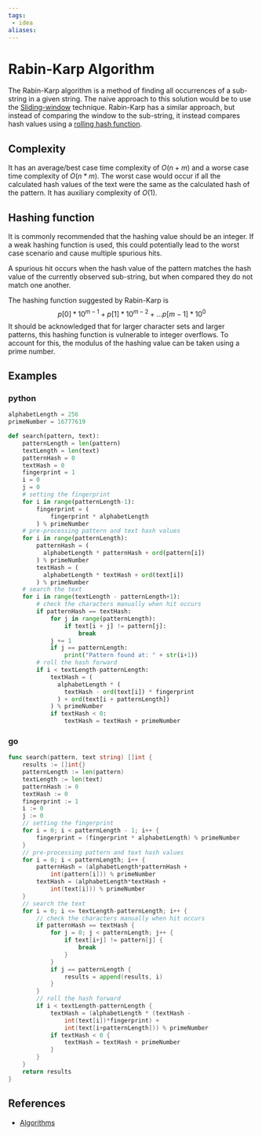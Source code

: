```yaml
---
tags:
 - idea
aliases:
---
```


# Rabin-Karp Algorithm

The Rabin-Karp algorithm is a method of finding all occurrences of a sub-string in a given string. The naive approach to this solution would be to use the [Sliding-window](Sliding-window.md) technique. Rabin-Karp has a similar approach, but instead of comparing the window to the sub-string, it instead compares hash values using a [rolling hash function](Rolling-Hash-Function).

## Complexity

It has an average/best case time complexity of $O(n+m)$ and a worse case time complexity of $O(n * m)$. The worst case would occur if all the calculated hash values of the text were the same as the calculated hash of the pattern. It has auxiliary complexity of $O(1)$.

## Hashing function

It is commonly recommended that the hashing value should be an integer. If a weak hashing function is used, this could potentially lead to the worst case scenario and cause multiple spurious hits.

A spurious hit occurs when the hash value of the pattern matches the hash value of the currently observed sub-string, but when compared they do not match one another.

The hashing function suggested by Rabin-Karp is  
$$p[0]*10^{m-1} + p[1]*10^{m-2} + ... p[m-1]*10^0$$
It should be acknowledged that for larger character sets and larger patterns, this hashing function is vulnerable to integer overflows. To account for this, the modulus of the hashing value can be taken using a prime number.

## Examples

### python

```python
alphabetLength = 256
primeNumber = 16777619

def search(pattern, text):
    patternLength = len(pattern)
    textLength = len(text)
    patternHash = 0
    textHash = 0
    fingerprint = 1
    i = 0
    j = 0
    # setting the fingerprint
    for i in range(patternLength-1):
        fingerprint = (
            fingerprint * alphabetLength
        ) % primeNumber
    # pre-processing pattern and text hash values
    for i in range(patternLength):
        patternHash = (
          alphabetLength * patternHash + ord(pattern[i])
        ) % primeNumber
        textHash = (
          alphabetLength * textHash + ord(text[i])
        ) % primeNumber
    # search the text
    for i in range(textLength - patternLength+1):
        # check the characters manually when hit occurs
        if patternHash == textHash:
            for j in range(patternLength):
                if text[i + j] != pattern[j]:
                    break
            j += 1
            if j == patternLength:
                print("Pattern found at: " + str(i+1))
        # roll the hash forward
        if i < textLength-patternLength:
            textHash = (
              alphabetLength * (
                textHash - ord(text[i]) * fingerprint
              ) + ord(text[i + patternLength])
            ) % primeNumber
            if textHash < 0:
                textHash = textHash + primeNumber
```

### go

```go
func search(pattern, text string) []int {
	results := []int{}
	patternLength := len(pattern)
	textLength := len(text)
	patternHash := 0
	textHash := 0
	fingerprint := 1
	i := 0
	j := 0
	// setting the fingerprint
	for i = 0; i < patternLength - 1; i++ {
		fingerprint = (fingerprint * alphabetLength) % primeNumber
	}
	// pre-processing pattern and text hash values
	for i = 0; i < patternLength; i++ {
		patternHash = (alphabetLength*patternHash +
			int(pattern[i])) % primeNumber
		textHash = (alphabetLength*textHash +
			int(text[i])) % primeNumber
	}
	// search the text
	for i = 0; i <= textLength-patternLength; i++ {
		// check the characters manually when hit occurs
		if patternHash == textHash {
			for j = 0; j < patternLength; j++ {
				if text[i+j] != pattern[j] {
					break
				}
			}
			if j == patternLength {
				results = append(results, i)
			}
		}
		// roll the hash forward
		if i < textLength-patternLength {
			textHash = (alphabetLength * (textHash -
				int(text[i])*fingerprint) +
				int(text[i+patternLength])) % primeNumber
			if textHash < 0 {
				textHash = textHash + primeNumber
			}
		}
	}
	return results
}
```

## References

- [Algorithms](Algorithms.md)
